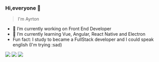 ### Hi,everyone 👋
> I'm Ayrton

- 🔭 I’m currently working on Front End Developer
- 🌱 I’m currently learning Vue, Angular, React Native and Electron
- Fun fact: I study to became a FullStack developer and I could speak english (I'm trying :sad)

<a href="https://www.linkedin.com/in/ayrton-guerra-862202177/" target="_blank"><img src="https://img.shields.io/badge/-LinkedIn-%230077B5?style=for-the-badge&logo=linkedin&logoColor=white" target="_blank"></a> 
   <a href="https://www.instagram.com/ayrton.goncalves.98/" target="_blank"><img src="https://img.shields.io/badge/-Instagram-%23E4405F?style=for-the-badge&logo=instagram&logoColor=white" target="_blank"></a> 
  <a href = "mailto:ayrtong.guerra@gmail.com"><img src="https://img.shields.io/badge/-Gmail-%23333?style=for-the-badge&logo=gmail&logoColor=white" target="_blank"></a>
     
  </div>

<!--
**AyrtonDev/AyrtonDev** is a ✨ _special_ ✨ repository because its `README.md` (this file) appears on your GitHub profile.

Here are some ideas to get you started:

- 🔭 I’m currently working on ...
- 🌱 I’m currently learning ...
- 👯 I’m looking to collaborate on ...
- 🤔 I’m looking for help with ...
- 💬 Ask me about ...
- 📫 How to reach me: ...
- 😄 Pronouns: ...
- ⚡ Fun fact: ...
-->

